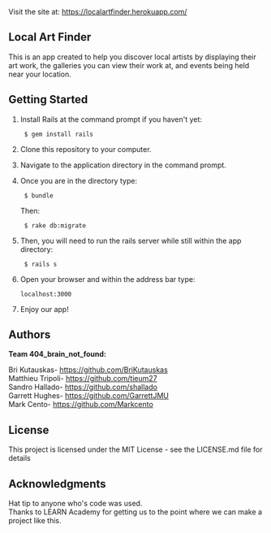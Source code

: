 Visit the site at: https://localartfinder.herokuapp.com/

## Local Art Finder

This is an app created to help you discover local artists by displaying their art work, the galleries you can view their work at, and events being held near your location.

## Getting Started

1. Install Rails at the command prompt if you haven't yet:

        $ gem install rails
        
2. Clone this repository to your computer.

3. Navigate to the application directory in the command prompt.

4. Once you are in the directory type:
        
        $ bundle
   Then:

        $ rake db:migrate

5. Then, you will need to run the rails server while still within the app directory:
        
        $ rails s
 
 6. Open your browser and within the address bar type:
 
        localhost:3000
  
 7. Enjoy our app!
         

## Authors
 
 <b>Team 404_brain_not_found:</b>
 
 Bri Kutauskas-  https://github.com/BriKutauskas<br>
 Matthieu Tripoli-   https://github.com/tieum27<br>
 Sandro Hallado-     https://github.com/shallado<br>
 Garrett Hughes-   https://github.com/GarrettJMU<br>
 Mark Cento-        https://github.com/Markcento<br>

## License

This project is licensed under the MIT License - see the LICENSE.md file for details

## Acknowledgments

Hat tip to anyone who's code was used.<br>
Thanks to LEARN Academy for getting us to the point where we can make a project like this.
